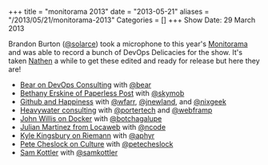 +++
title = "monitorama 2013"
date = "2013-05-21"
aliases = "/2013/05/21/monitorama-2013"
Categories = []
+++
Show Date:  29 March 2013

Brandon Burton ([@solarce](https://twitter.com/solarce)) took a microphone to this year's [Monitorama](http://monitorama.com/) and was able to record a bunch of DevOps Delicacies for the show.  It's taken [Nathen](http://twitter.com/nathenharvey) a while to get these edited and ready for release but here they are!

* [Bear on DevOps Consulting](http://traffic.libsyn.com/foodfight/foodfightshow_monitorama_bear_consulting.mp3) with [@bear](http://twitter.com/bear)
* [Bethany Erskine of Paperless Post](http://traffic.libsyn.com/foodfight/foodfightshow_monitorama_bethany_paperless_post.mp3) with [@skymob](http://twitter.com/skymob)
* [Github and Happiness](http://traffic.libsyn.com/foodfight/foodfightshow_monitorama_shorttake_github_happiness.mp3) with [@wfarr](http://twitter.com/wfarr), [@jnewland](http://twitter.com/jnewland), and [@nixgeek](http://twitter.com/nixgeek)
* [Heavywater consulting](http://traffic.libsyn.com/foodfight/foodfightshow_monitorama_heavywater.mp3) with [@portertech](http://twitter.com/portertech) and [@webframp](http://twitter.com/webframp)
* [John Willis on Docker](http://traffic.libsyn.com/foodfight/foodfightshow_monitorama_john_willis_docker.mp3) with [@botchagalupe](http://twitter.com/botchagalupe)
* [Julian Martinez from Locaweb](http://traffic.libsyn.com/foodfight/foodfightshow_monitorama_julian_martinez-locaweb.mp3) with [@ncode](http://twitter.com/ncode)
* [Kyle Kingsbury on Riemann](http://traffic.libsyn.com/foodfight/foodfightshow_monitorama_kyle_reimann.mp3) with [@aphyr](http://twitter.com/aphyr)
* [Pete Cheslock on Culture](http://traffic.libsyn.com/foodfight/foodfightshow_monitorama_pete_cheslock_culture.mp3) with [@petecheslock](http://twitter.com/petecheslock)
* [Sam Kottler](http://traffic.libsyn.com/foodfight/foodfightshow_monitorama_sam-kottler.mp3) with [@samkottler](http://twitter.com/samkottler)
